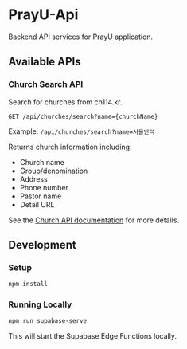 # PrayU-Api

Backend API services for PrayU application.

## Available APIs

### Church Search API

Search for churches from ch114.kr.

```
GET /api/churches/search?name={churchName}
```

Example: `/api/churches/search?name=서울반석`

Returns church information including:

- Church name
- Group/denomination
- Address
- Phone number
- Pastor name
- Detail URL

See the [Church API documentation](supabase/functions/api/churches/README.md) for more details.

## Development

### Setup

```bash
npm install
```

### Running Locally

```bash
npm run supabase-serve
```

This will start the Supabase Edge Functions locally.
